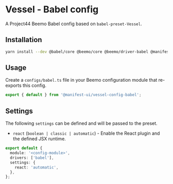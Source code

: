 # Vessel - Babel config

A Project44 Beemo Babel config based on `babel-preset-Vessel`.

## Installation

```bash
yarn install --dev @babel/core @beemo/core @beemo/driver-babel @manifest-ui/vessel-config-babel
```

## Usage

Create a `configs/babel.ts` file in your Beemo configuration module that re-exports this config.

```ts
export { default } from '@manifest-ui/vessel-config-babel';
```

## Settings

The following `settings` can be defined and will be passed to the preset.

- `react` (`boolean | classic | automatic`) - Enable the React plugin and the defined JSX runtime.

```ts
export default {
  module: '<config-module>',
  drivers: ['babel'],
  settings: {
    react: 'automatic',
  },
};
```
